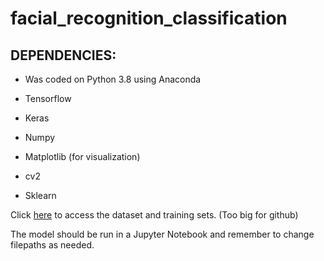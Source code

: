 # facial_recognition_classification

## DEPENDENCIES: ##
* Was coded on Python 3.8 using Anaconda 

* Tensorflow

* Keras

* Numpy

* Matplotlib (for visualization)

* cv2

* Sklearn


Click [here](https://drive.google.com/file/d/16xMAO1Du6kXXlbLwuGrkTyIUGvS5UCtt/view?usp=sharing) to access the dataset and training sets. (Too big for github)

The model should be run in a Jupyter Notebook and remember to change filepaths as needed. 
